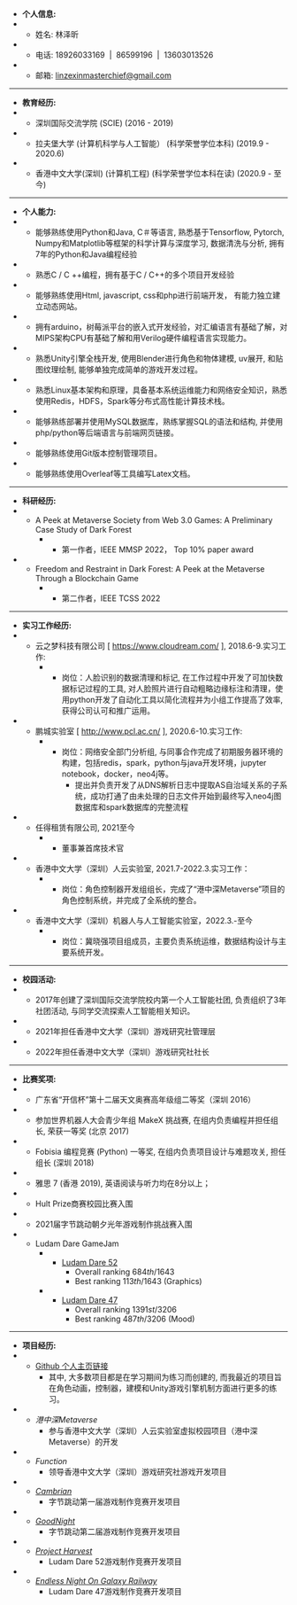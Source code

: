 - **个人信息:**
- - 姓名: 林泽昕
- - 电话: 18926033169  |  86599196  |  13603013526
- - 邮箱: [linzexinmasterchief@gmail.com](mailto:linzexinmasterchief@gmail.com)
- ---
- **教育经历:**
- - 深圳国际交流学院 (SCIE) (2016 - 2019)
- - 拉夫堡大学 (计算机科学与人工智能） (科学荣誉学位本科) (2019.9 - 2020.6)
- - 香港中文大学(深圳) (计算机工程) (科学荣誉学位本科在读) (2020.9 - 至今)
- ---
- **个人能力:**
- - 能够熟练使用Python和Java, C＃等语言, 熟悉基于Tensorflow, Pytorch, Numpy和Matplotlib等框架的科学计算与深度学习, 数据清洗与分析, 拥有7年的Python和Java编程经验
- - 熟悉C / C ++编程，拥有基于C / C++的多个项目开发经验
- - 能够熟练使用Html, javascript, css和php进行前端开发， 有能力独立建立动态网站。
- - 拥有arduino，树莓派平台的嵌入式开发经验，对汇编语言有基础了解，对MIPS架构CPU有基础了解和用Verilog硬件编程语言实现能力。
- - 熟悉Unity引擎全栈开发, 使用Blender进行角色和物体建模, uv展开, 和贴图纹理绘制, 能够单独完成简单的游戏开发过程。
- - 熟悉Linux基本架构和原理，具备基本系统运维能力和网络安全知识，熟悉使用Redis，HDFS，Spark等分布式高性能计算技术栈。
- - 能够熟练部署并使用MySQL数据库，熟练掌握SQL的语法和结构, 并使用php/python等后端语言与前端网页链接。
- - 能够熟练使用Git版本控制管理项目。
- - 能够熟练使用Overleaf等工具编写Latex文档。
- ---
- **科研经历:**
- - A Peek at Metaverse Society from Web 3.0 Games: A Preliminary Case Study of Dark Forest
	- - 第一作者，IEEE MMSP 2022， Top 10% paper award
- - Freedom and Restraint in Dark Forest: A Peek at the Metaverse Through a Blockchain Game
	- - 第二作者，IEEE TCSS 2022
- ---
- **实习工作经历:**
- - 云之梦科技有限公司 [ https://www.cloudream.com/ ], 2018.6-9.实习工作:
	- - 岗位：人脸识别的数据清理和标记, 在工作过程中开发了可加快数据标记过程的工具, 对人脸照片进行自动粗略边缘标注和清理，使用python开发了自动化工具以简化流程并为小组工作提高了效率, 获得公司认可和推广运用。
- - 鹏城实验室 [ http://www.pcl.ac.cn/ ], 2020.6-10.实习工作:
	- - 岗位：网络安全部门分析组, 与同事合作完成了初期服务器环境的构建，包括redis，spark，python与java开发环境，jupyter notebook，docker，neo4j等。
		- 提出并负责开发了从DNS解析日志中提取AS自治域关系的子系统，成功打通了由未处理的日志文件开始到最终写入neo4j图数据库和spark数据库的完整流程
- - 任得租赁有限公司, 2021至今
	- - 董事兼首席技术官
- - 香港中文大学（深圳）人云实验室, 2021.7-2022.3.实习工作：
	- - 岗位：角色控制器开发组组长，完成了“港中深Metaverse”项目的角色控制系统，并完成了全系统的整合。
- - 香港中文大学（深圳）机器人与人工智能实验室，2022.3.-至今
	- - 岗位：冀晓强项目组成员，主要负责系统运维，数据结构设计与主要系统开发。
- ---
- **校园活动:**
- - 2017年创建了深圳国际交流学院校内第一个人工智能社团, 负责组织了3年社团活动, 与同学交流探索人工智能相关知识。
- - 2021年担任香港中文大学（深圳）游戏研究社管理层
- - 2022年担任香港中文大学（深圳）游戏研究社社长
- ---
- **比赛奖项:**
- - 广东省“开信杯”第十二届天文奥赛高年级组二等奖（深圳 2016）
- - 参加世界机器人大会青少年组 MakeX 挑战赛, 在组内负责编程并担任组长, 荣获一等奖 (北京 2017)
- - Fobisia 编程竞赛 (Python) 一等奖, 在组内负责项目设计与难题攻关, 担任组长 (深圳 2018)
- - 雅思 7 (香港 2019), 英语阅读与听力均在8分以上；
- - Hult Prize商赛校园比赛入围
- - 2021届字节跳动朝夕光年游戏制作挑战赛入围
- - Ludam Dare GameJam
	- - [Ludam Dare 52](https://ldjam.com/events/ludum-dare/52/projekt-harvest)
		- Overall ranking $684th/1643$
		- Best ranking $113th/1643$ (Graphics)
	- - [Ludam Dare 47](https://ldjam.com/events/ludum-dare/47/endless-night-on-galaxy-railway)
		- Overall ranking $1391st/3206$
		- Best ranking $487th/3206$ (Mood)
- ---
- **项目经历:**
- - [Github 个人主页链接](https://github.com/linzexinmasterchief)
	- 其中, 大多数项目都是在学习期间为练习而创建的, 而我最近的项目旨在角色动画，控制器，建模和Unity游戏引擎机制方面进行更多的练习。
- - *港中深Metaverse*
	- 参与香港中文大学（深圳）人云实验室虚拟校园项目（港中深Metaverse）的开发
- - *Function*
	- 领导香港中文大学（深圳）游戏研究社游戏开发项目
- - [*Cambrian*](https://github.com/webDrag0n/Bytedance-Cambrian)
	- 字节跳动第一届游戏制作竞赛开发项目
- - [*GoodNight*](https://github.com/webDrag0n/GoodNight)
	- 字节跳动第二届游戏制作竞赛开发项目
- - [*Project Harvest*](https://ldjam.com/events/ludum-dare/52/projekt-harvest)
	- Ludam Dare 52游戏制作竞赛开发项目
- - [*Endless Night On Galaxy Railway*](https://ldjam.com/events/ludum-dare/47/endless-night-on-galaxy-railway)
	- Ludam Dare 47游戏制作竞赛开发项目